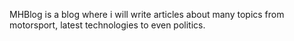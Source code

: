  MHBlog is a blog where i will write articles about many topics from motorsport, latest technologies to even politics.